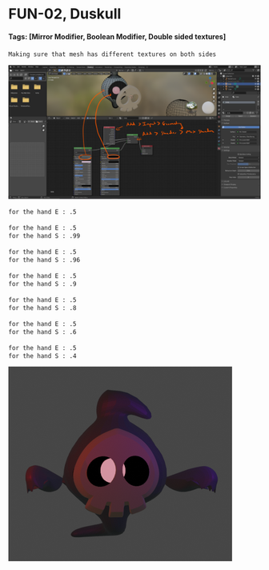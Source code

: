 # FUN-02, Duskull
#### Tags: [Mirror Modifier, Boolean Modifier, Double sided textures]

    Making sure that mesh has different textures on both sides

![](../images/FUN-02/FUN-02-A.png)

    for the hand E : .5

    for the hand E : .5
    for the hand S : .99

    for the hand E : .5
    for the hand S : .96

    for the hand E : .5
    for the hand S : .9

    for the hand E : .5
    for the hand S : .8

    for the hand E : .5
    for the hand S : .6

    for the hand E : .5
    for the hand S : .4

![](../images/FUN-02/FUN-02-B.png)